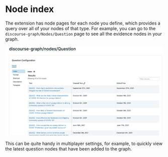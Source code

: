# Node index

The extension has node pages for each node you define, which provides a query over all of your nodes of that type. For example, you can go to the `discourse-graph/Nodes/Question` page to see all the evidence nodes in your graph.

![](<../../.gitbook/assets/CleanShot 2022-03-09 at 23.50.07.png>)

This can be quite handy in multiplayer settings, for example, to quickly view the latest question nodes that have been added to the graph.

